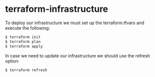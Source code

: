 # terraform-infrastructure

To deploy our infrastructure we must set up the terraform.tfvars and execute the following:

```javascript
$ terraform init
$ terraform plan
$ terraform apply
```
In case we need to update our infrastructure we should use the refresh option:
```javascript
$ terraform refresh
```
